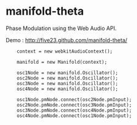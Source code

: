 manifold-theta
==============

Phase Modulation using the Web Audio API.

Demo : http://five23.github.com/manifold-theta/


		context = new webkitAudioContext();

		manifold = new Manifold(context);

		osc1Node = new manifold.Oscillator();
		osc2Node = new manifold.Oscillator();
		osc3Node = new manifold.Oscillator();
		osc4Node = new manifold.Oscillator();

		osc1Node.pmNode.connect(osc2Node.pmInput);
		osc2Node.pmNode.connect(osc3Node.pmInput);
		osc3Node.pmNode.connect(osc4Node.pmInput);
		osc4Node.pmNode.connect(osc1Node.pmInput);
